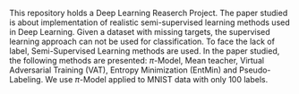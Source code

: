 This repository holds a Deep Learning Reaserch Project. The paper studied is about implementation of realistic semi-supervised learning methods used in Deep Learning.
Given a dataset with missing targets, the supervised learning approach can not be used for classification. To face the lack of label, Semi-Supervised Learning methods are used.
In the paper studied, the following methods are presented: $\pi$-Model, Mean teacher, Virtual Adversarial Training (VAT), Entropy Minimization (EntMin) and Pseudo-Labeling.
We use $\pi$-Model applied to MNIST data with only 100 labels. 
